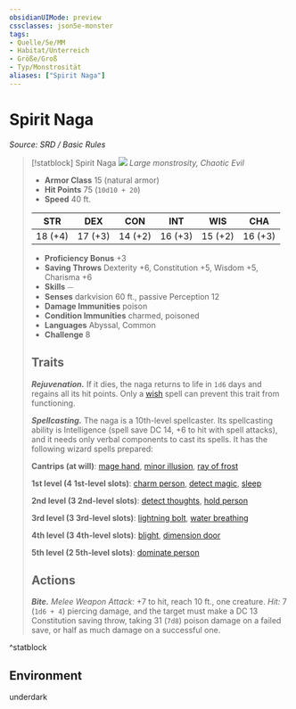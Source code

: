 ```yaml
---
obsidianUIMode: preview
cssclasses: json5e-monster
tags:
- Quelle/5e/MM
- Habitat/Unterreich
- Größe/Groß
- Typ/Monstrosität
aliases: ["Spirit Naga"]
---
```

# Spirit Naga
*Source: SRD / Basic Rules*  

> [!statblock] Spirit Naga
> ![](compendium/bestiary/monstrosity/token/spirit-naga.png#token)
> *Large monstrosity, Chaotic Evil*
> 
> - **Armor Class** 15  (natural armor)
> - **Hit Points** 75 (`10d10 + 20`)
> - **Speed** 40 ft.
> 
> |STR|DEX|CON|INT|WIS|CHA|
> |:---:|:---:|:---:|:---:|:---:|:---:|
> |18 (+4)|17 (+3)|14 (+2)|16 (+3)|15 (+2)|16 (+3)|
> 
> - **Proficiency Bonus** +3
> - **Saving Throws** Dexterity +6, Constitution +5, Wisdom +5, Charisma +6
> - **Skills** ⏤
> - **Senses** darkvision 60 ft., passive Perception 12
> - **Damage Immunities** poison
> - **Condition Immunities** charmed, poisoned
> - **Languages** Abyssal, Common
> - **Challenge** 8
> 
> ## Traits
> 
> ***Rejuvenation.*** If it dies, the naga returns to life in `1d6` days and regains all its hit points. Only a [wish](compendium/spells/wish.md) spell can prevent this trait from functioning.
> 
> ***Spellcasting.*** The naga is a 10th-level spellcaster. Its spellcasting ability is Intelligence (spell save DC 14, +6 to hit with spell attacks), and it needs only verbal components to cast its spells. It has the following wizard spells prepared:
> 
> **Cantrips (at will)**: [mage hand](compendium/spells/mage-hand.md), [minor illusion](compendium/spells/minor-illusion.md), [ray of frost](compendium/spells/ray-of-frost.md)
> 
> **1st level (4 1st-level slots)**: [charm person](compendium/spells/charm-person.md), [detect magic](compendium/spells/detect-magic.md), [sleep](compendium/spells/sleep.md)
> 
> **2nd level (3 2nd-level slots)**: [detect thoughts](compendium/spells/detect-thoughts.md), [hold person](compendium/spells/hold-person.md)
> 
> **3rd level (3 3rd-level slots)**: [lightning bolt](compendium/spells/lightning-bolt.md), [water breathing](compendium/spells/water-breathing.md)
> 
> **4th level (3 4th-level slots)**: [blight](compendium/spells/blight.md), [dimension door](compendium/spells/dimension-door.md)
> 
> **5th level (2 5th-level slots)**: [dominate person](compendium/spells/dominate-person.md)
> 
> ## Actions
> 
> ***Bite.*** *Melee Weapon Attack:* +7 to hit, reach 10 ft., one creature. *Hit:* 7 (`1d6 + 4`) piercing damage, and the target must make a DC 13 Constitution saving throw, taking 31 (`7d8`) poison damage on a failed save, or half as much damage on a successful one.
^statblock

## Environment

underdark